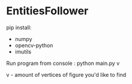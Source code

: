 # EntitiesFollower

pip install:
- numpy
- opencv-python
- imutils

Run program from console :
python main.py v

v - amount of vertices of figure you'd like to find